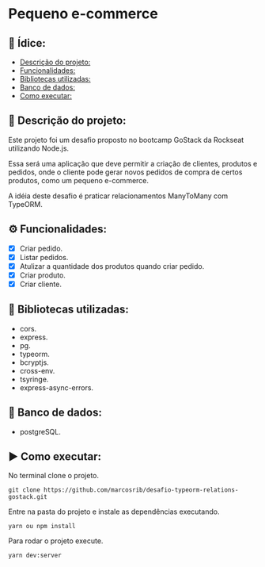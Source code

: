 # Pequeno e-commerce

## :page_with_curl: Ídice:
  - [Descrição do projeto:](#memo-descrição-do-projeto)
  - [Funcionalidades:](#gear-funcionalidades)
  - [Bibliotecas utilizadas:](#file_folder-bibliotecas-utilizadas)
  -  [Banco de dados:](#floppy_disk-banco-de-dados)
  - [Como executar:](#arrow_forward-como-executar)

## :memo: Descrição do projeto:

Este projeto foi um desafio proposto no bootcamp GoStack da Rockseat utilizando Node.js.

Essa será uma aplicação que deve permitir a criação de clientes, produtos e pedidos, onde o cliente pode gerar novos pedidos de compra de certos produtos, como um pequeno e-commerce.

A idéia deste desafio é praticar relacionamentos ManyToMany com TypeORM.

## :gear: Funcionalidades:

- [X] Criar pedido.
- [X] Listar pedidos.
- [X] Atulizar a quantidade dos produtos quando criar pedido.
- [X] Criar produto.
- [X] Criar cliente.
## :file_folder: Bibliotecas utilizadas:
- cors.
- express.
- pg.
- typeorm.
- bcryptjs.
- cross-env.
- tsyringe.
- express-async-errors.
## :floppy_disk: Banco de dados:
- postgreSQL.
## :arrow_forward: Como executar:
No terminal clone o projeto.
```
git clone https://github.com/marcosrib/desafio-typeorm-relations-gostack.git
```
Entre na pasta do projeto e instale as dependências executando.
```
yarn ou npm install
```
Para rodar o projeto execute.

```
yarn dev:server
```

